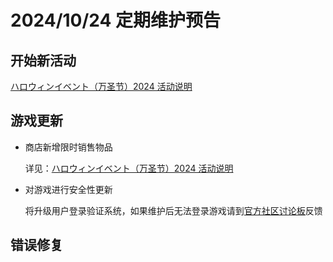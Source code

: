 # 2024/10/24 定期维护预告

## 开始新活动

[ハロウィンイベント（万圣节）2024 活动说明](ハロウィンイベント2024.md)

## 游戏更新

- 商店新增限时销售物品

  详见：[ハロウィンイベント（万圣节）2024 活动说明](ハロウィンイベント2024.md#商店限时销售)

- 对游戏进行安全性更新

  将升级用户登录验证系统，如果维护后无法登录游戏请到[官方社区讨论板](https://www.dmm.com/netgame/community/-/topic/detail/=/tid=62671/)反馈

## 错误修复
